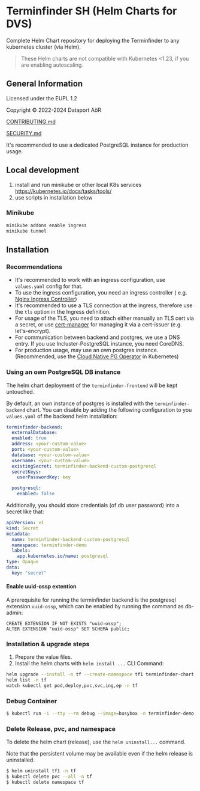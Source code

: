 # Terminfinder SH (Helm Charts for DVS)

Complete Helm Chart repository for deploying the Terminfinder to any kubernetes cluster (via Helm).

> These Helm charts are not compatible with Kubernetes <1.23, if you are enabling autoscaling.

## General Information

Licensed under the EUPL 1.2

Copyright © 2022-2024 Dataport AöR

[CONTRIBUTING.md](./docs/CONTRIBUTING.md)

[SECURITY.md](./docs/SECURITY.md)

It's recommended to use a dedicated PostgreSQL instance for production usage.

## Local development

1. install and run minikube or other local K8s services https://kubernetes.io/docs/tasks/tools/
2. use scripts in installation below

### Minikube

```bash
minikube addons enable ingress
minikube tunnel
```

## Installation

### Recommendations

* It's recommended to work with an ingress configuration, use `values.yaml` config for that.
* To use the ingress configuration, you need an ingress controller (
  e.g. [Nginx Ingress Controller](https://docs.nginx.com/nginx-ingress-controller/))
* It's recommended to use a TLS connection at the ingress, therefore use the `tls` option in the Ingress definition.
* For usage of the TLS, you need to attach either manually an TLS cert via a secret, or
  use [cert-manager](https://cert-manager.io) for managing it via a cert-issuer (e.g. let's-encrypt).
* For communication between backend and postgres, we use a DNS entry. If you use Incluster-PostgreSQL instance, you need
  CoreDNS.
* For production usage, may use an own postgres instance. (Recommended, use
  the [Cloud Native PG Operator](https://cloudnative-pg.io) in Kubernetes)

### Using an own PostgreSQL DB instance

The helm chart deployment of the `terminfinder-frontend` will be kept untouched.

By default, an own instance of postgres is installed with the `terminfinder-backend` chart. You can disable by adding
the following configuration to you `values.yaml` of the backend helm installation:

```yaml
terminfinder-backend:
  externalDatabase:
  enabled: true
  address: <your-custom-value>
  port: <your-custom-value>
  database: <your-custom-value>
  username: <your-custom-value>
  existingSecret: terminfinder-backend-custom-postgresql
  secretKeys:
    userPasswordKey: key

  postgresql:
    enabled: false
```

Additionally, you should store credentials (of db user password) into a secret like that:

```yaml
apiVersion: v1
kind: Secret
metadata:
  name: terminfinder-backend-custom-postgresql
  namespace: terminfinder-demo
  labels:
    app.kubernetes.io/name: postgresql
type: Opaque
data:
  key: "secret"
```

#### Enable uuid-ossp extention

A prerequisite for running the terminfinder backend is the postgresql extension `uuid-ossp`, which can be enabled by
running the command as db-admin:

```
CREATE EXTENSION IF NOT EXISTS "uuid-ossp";
ALTER EXTENSION "uuid-ossp" SET SCHEMA public;
```

### Installation & upgrade steps

1. Prepare the value files.
2. Install the helm charts with `helm install ...` CLI Command:

```bash
helm upgrade --install -n tf --create-namespace tf1 terminfinder-chart
helm list -n tf
watch kubectl get pod,deploy,pvc,svc,ing,ep -n tf
```

### Debug Container

```bash
$ kubectl run -i --tty --rm debug --image=busybox -n terminfinder-demo --restart=Never
```

### Delete Release, pvc, and namespace

To delete the helm chart (release), use the `helm uninstall...` command.

Note that the persistent volume may be available even if the helm release is uninstalled.

```bash
$ helm uninstall tf1 -n tf
$ kubectl delete pvc --all -n tf
$ kubectl delete namespace tf
```
